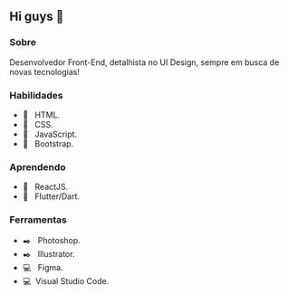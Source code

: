 <h2>Hi guys 👋</h2> 

<h3>Sobre</h3> 
</hr>

<p>Desenvolvedor Front-End, detalhista no UI Design, sempre em busca de novas tecnologias!</p>

<h3>Habilidades</h3> 

- 📌 &nbsp; HTML.
- 📌 &nbsp; CSS.
- 📌 &nbsp; JavaScript.
- 📌 &nbsp; Bootstrap.

<h3> Aprendendo </h3>

- 📌 &nbsp; ReactJS. 
- 📌 &nbsp; Flutter/Dart. 

<h3> Ferramentas </h3>

- ✒️ &nbsp; Photoshop.
- ✒️ &nbsp; Illustrator.
- 💻 &nbsp; Figma.
- 💻 &nbsp;Visual Studio Code.


